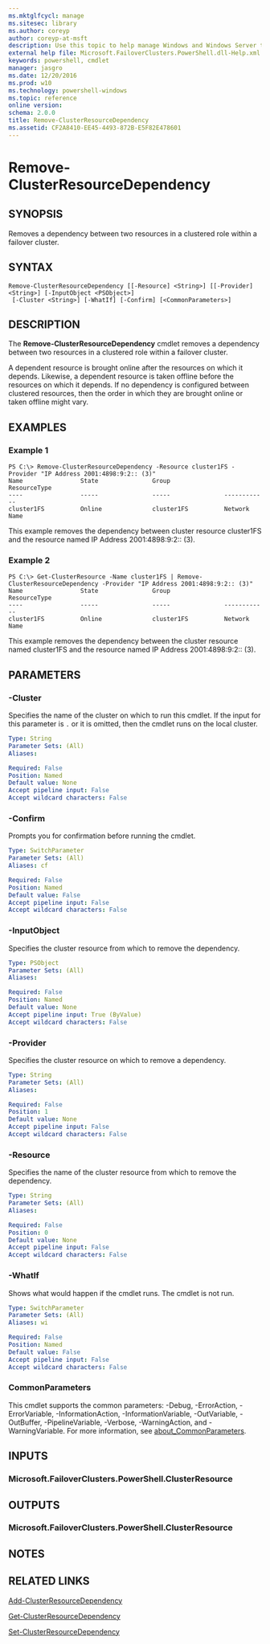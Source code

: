 ```yaml
---
ms.mktglfcycl: manage
ms.sitesec: library
ms.author: coreyp
author: coreyp-at-msft
description: Use this topic to help manage Windows and Windows Server technologies with Windows PowerShell.
external help file: Microsoft.FailoverClusters.PowerShell.dll-Help.xml
keywords: powershell, cmdlet
manager: jasgro
ms.date: 12/20/2016
ms.prod: w10
ms.technology: powershell-windows
ms.topic: reference
online version: 
schema: 2.0.0
title: Remove-ClusterResourceDependency
ms.assetid: CF2A8410-EE45-4493-872B-E5F82E478601
---
```


# Remove-ClusterResourceDependency

## SYNOPSIS
Removes a dependency between two resources in a clustered role within a failover cluster.

## SYNTAX

```
Remove-ClusterResourceDependency [[-Resource] <String>] [[-Provider] <String>] [-InputObject <PSObject>]
 [-Cluster <String>] [-WhatIf] [-Confirm] [<CommonParameters>]
```

## DESCRIPTION
The **Remove-ClusterResourceDependency** cmdlet removes a dependency between two resources in a clustered role within a failover cluster.

A dependent resource is brought online after the resources on which it depends.
Likewise, a dependent resource is taken offline before the resources on which it depends.
If no dependency is configured between clustered resources, then the order in which they are brought online or taken offline might vary.

## EXAMPLES

### Example 1
```
PS C:\> Remove-ClusterResourceDependency -Resource cluster1FS -Provider "IP Address 2001:4898:9:2:: (3)"
Name                State               Group               ResourceType 
----                -----               -----               ------------ 
cluster1FS          Online              cluster1FS          Network Name
```

This example removes the dependency between cluster resource cluster1FS and the resource named IP Address 2001:4898:9:2:: (3).

### Example 2
```
PS C:\> Get-ClusterResource -Name cluster1FS | Remove-ClusterResourceDependency -Provider "IP Address 2001:4898:9:2:: (3)"
Name                State               Group               ResourceType 
----                -----               -----               ------------ 
cluster1FS          Online              cluster1FS          Network Name
```

This example removes the dependency between the cluster resource named cluster1FS and the resource named IP Address 2001:4898:9:2:: (3).

## PARAMETERS

### -Cluster
Specifies the name of the cluster on which to run this cmdlet.
If the input for this parameter is `.` or it is omitted, then the cmdlet runs on the local cluster.

```yaml
Type: String
Parameter Sets: (All)
Aliases: 

Required: False
Position: Named
Default value: None
Accept pipeline input: False
Accept wildcard characters: False
```

### -Confirm
Prompts you for confirmation before running the cmdlet.

```yaml
Type: SwitchParameter
Parameter Sets: (All)
Aliases: cf

Required: False
Position: Named
Default value: False
Accept pipeline input: False
Accept wildcard characters: False
```

### -InputObject
Specifies the cluster resource from which to remove the dependency.

```yaml
Type: PSObject
Parameter Sets: (All)
Aliases: 

Required: False
Position: Named
Default value: None
Accept pipeline input: True (ByValue)
Accept wildcard characters: False
```

### -Provider
Specifies the cluster resource on which to remove a dependency.

```yaml
Type: String
Parameter Sets: (All)
Aliases: 

Required: False
Position: 1
Default value: None
Accept pipeline input: False
Accept wildcard characters: False
```

### -Resource
Specifies the name of the cluster resource from which to remove the dependency.

```yaml
Type: String
Parameter Sets: (All)
Aliases: 

Required: False
Position: 0
Default value: None
Accept pipeline input: False
Accept wildcard characters: False
```

### -WhatIf
Shows what would happen if the cmdlet runs.
The cmdlet is not run.

```yaml
Type: SwitchParameter
Parameter Sets: (All)
Aliases: wi

Required: False
Position: Named
Default value: False
Accept pipeline input: False
Accept wildcard characters: False
```

### CommonParameters
This cmdlet supports the common parameters: -Debug, -ErrorAction, -ErrorVariable, -InformationAction, -InformationVariable, -OutVariable, -OutBuffer, -PipelineVariable, -Verbose, -WarningAction, and -WarningVariable. For more information, see [about_CommonParameters](http://go.microsoft.com/fwlink/?LinkID=113216).

## INPUTS

### Microsoft.FailoverClusters.PowerShell.ClusterResource

## OUTPUTS

### Microsoft.FailoverClusters.PowerShell.ClusterResource

## NOTES

## RELATED LINKS

[Add-ClusterResourceDependency](./Add-ClusterResourceDependency.md)

[Get-ClusterResourceDependency](./Get-ClusterResourceDependency.md)

[Set-ClusterResourceDependency](./Set-ClusterResourceDependency.md)

